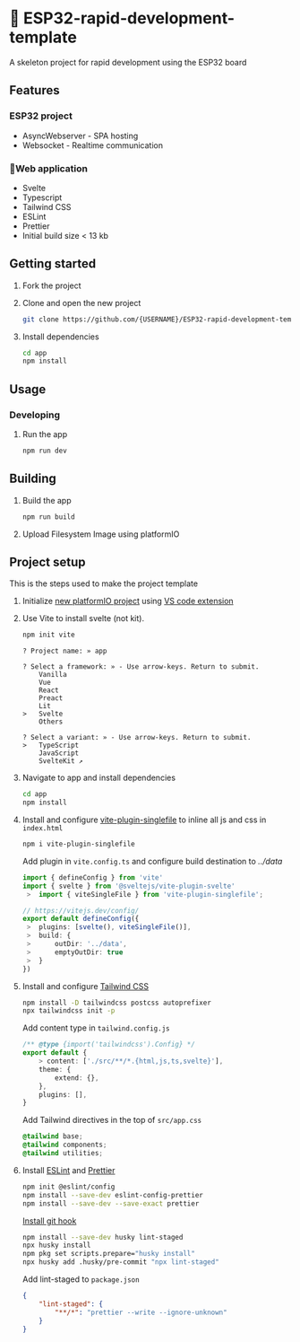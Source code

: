 # 🚀 ESP32-rapid-development-template

A skeleton project for rapid development using the ESP32 board

## Features

### ESP32 project

- AsyncWebserver - SPA hosting
- Websocket - Realtime communication

### 📲Web application

- Svelte
- Typescript
- Tailwind CSS
- ESLint
- Prettier
- Initial build size < 13 kb

## Getting started

1. Fork the project

1. Clone and open the new project

    ```sh
    git clone https://github.com/{USERNAME}/ESP32-rapid-development-template
    ```

1. Install dependencies

    ```sh
    cd app
    npm install
    ```

## Usage

### Developing

1. Run the app

    ```sh
    npm run dev
    ```

## Building

1. Build the app

    ```sh
    npm run build
    ```

1. Upload Filesystem Image using platformIO

## Project setup

This is the steps used to make the project template

1. Initialize [new platformIO project](https://docs.platformio.org/en/stable/integration/ide/vscode.html#quick-start) using [VS code extension](https://marketplace.visualstudio.com/items?itemName=platformio.platformio-ide)

1. Use Vite to install svelte (not kit).

    ```sh
    npm init vite
    ```

    ```console
    ? Project name: » app
    ```

    ```console
    ? Select a framework: » - Use arrow-keys. Return to submit.
        Vanilla
        Vue
        React
        Preact
        Lit
    >   Svelte
        Others
    ```

    ```console
    ? Select a variant: » - Use arrow-keys. Return to submit.
    >   TypeScript
        JavaScript
        SvelteKit ↗
    ```

1. Navigate to app and install dependencies

    ```sh
    cd app
    npm install
    ```

1. Install and configure [vite-plugin-singlefile](https://www.npmjs.com/package/vite-plugin-singlefile) to inline all js and css in `index.html`

    ```bash
    npm i vite-plugin-singlefile
    ```

    Add plugin in `vite.config.ts` and configure build destination to *../data*

    ```ts
    import { defineConfig } from 'vite'
    import { svelte } from '@sveltejs/vite-plugin-svelte'
     >  import { viteSingleFile } from 'vite-plugin-singlefile';

    // https://vitejs.dev/config/
    export default defineConfig({
     >  plugins: [svelte(), viteSingleFile()],
     >  build: {
     >      outDir: '../data',
     >      emptyOutDir: true
     >  }
    })
    ```

1. Install and configure [Tailwind CSS](https://tailwindcss.com/)

    ```sh
    npm install -D tailwindcss postcss autoprefixer
    npx tailwindcss init -p
    ```

    Add content type in `tailwind.config.js`

    ```ts
    /** @type {import('tailwindcss').Config} */
    export default {
        > content: ['./src/**/*.{html,js,ts,svelte}'],
        theme: {
            extend: {},
        },
        plugins: [],
    }
    ```

    Add Tailwind directives in the top of `src/app.css`

    ```css
    @tailwind base;
    @tailwind components;
    @tailwind utilities;
    ```

1. Install [ESLint](https://eslint.org/) and [Prettier](https://prettier.io/)

    ```sh
    npm init @eslint/config
    npm install --save-dev eslint-config-prettier
    npm install --save-dev --save-exact prettier
    ```

    [Install git hook](https://prettier.io/docs/en/install.html#git-hooks)

    ```sh
    npm install --save-dev husky lint-staged
    npx husky install
    npm pkg set scripts.prepare="husky install"
    npx husky add .husky/pre-commit "npx lint-staged"
    ```

    Add lint-staged to `package.json`

    ```json
    {
        "lint-staged": {
            "**/*": "prettier --write --ignore-unknown"
        }
    }
    ```
